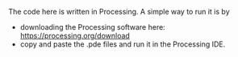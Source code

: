 The code here is written in Processing.
A simple way to run it is by
  - downloading the Processing software here: https://processing.org/download
  - copy and paste the .pde files and run it in the Processing IDE.
